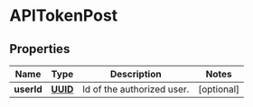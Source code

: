 
# APITokenPost

## Properties
Name | Type | Description | Notes
------------ | ------------- | ------------- | -------------
**userId** | [**UUID**](UUID.md) | Id of the authorized user. |  [optional]



